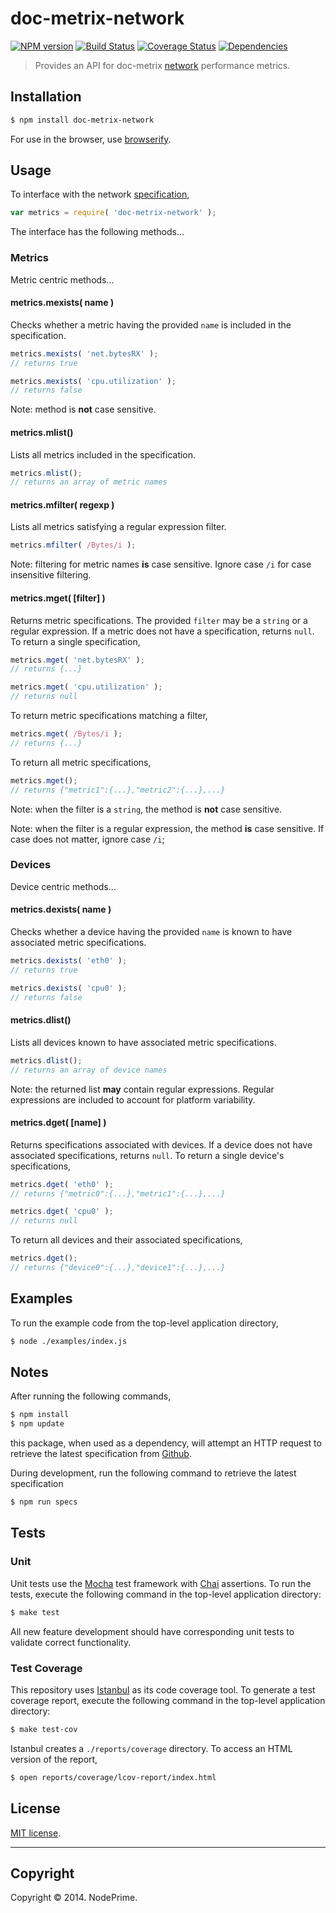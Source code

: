 doc-metrix-network
===
[![NPM version][npm-image]][npm-url] [![Build Status][travis-image]][travis-url] [![Coverage Status][coveralls-image]][coveralls-url] [![Dependencies][dependencies-image]][dependencies-url]

> Provides an API for doc-metrix [network](https://github.com/doc-metrix/network) performance metrics.


## Installation

``` bash
$ npm install doc-metrix-network
```

For use in the browser, use [browserify](https://github.com/substack/node-browserify).


## Usage

To interface with the network [specification](https://github.com/doc-metrix/network),

``` javascript
var metrics = require( 'doc-metrix-network' );
```

The interface has the following methods...


### Metrics

Metric centric methods...


#### metrics.mexists( name )

Checks whether a metric having the provided `name` is included in the specification.

``` javascript
metrics.mexists( 'net.bytesRX' );
// returns true

metrics.mexists( 'cpu.utilization' );
// returns false
```

Note: method is __not__ case sensitive.


#### metrics.mlist()

Lists all metrics included in the specification.

``` javascript
metrics.mlist();
// returns an array of metric names
```


#### metrics.mfilter( regexp )

Lists all metrics satisfying a regular expression filter.

``` javascript
metrics.mfilter( /Bytes/i );
```

Note: filtering for metric names __is__ case sensitive. Ignore case `/i` for case insensitive filtering.


#### metrics.mget( [filter] )

Returns metric specifications. The provided `filter` may be a `string` or a regular expression. If a metric does not have a specification, returns `null`. To return a single specification,

``` javascript
metrics.mget( 'net.bytesRX' );
// returns {...}

metrics.mget( 'cpu.utilization' );
// returns null
```

To return metric specifications matching a filter,

``` javascript
metrics.mget( /Bytes/i );
// returns {...}
```

To return all metric specifications,

``` javascript
metrics.mget();
// returns {"metric1":{...},"metric2":{...},...}
```

Note: when the filter is a `string`, the method is __not__ case sensitive.

Note: when the filter is a regular expression, the method __is__ case sensitive. If case does not matter, ignore case `/i`;


### Devices

Device centric methods...


#### metrics.dexists( name )

Checks whether a device having the provided `name` is known to have associated metric specifications.

``` javascript
metrics.dexists( 'eth0' );
// returns true

metrics.dexists( 'cpu0' );
// returns false
```

#### metrics.dlist()

Lists all devices known to have associated metric specifications.

``` javascript
metrics.dlist();
// returns an array of device names
```

Note: the returned list __may__ contain regular expressions. Regular expressions are included to account for platform variability.


#### metrics.dget( [name] )

Returns specifications associated with devices. If a device does not have associated specifications, returns `null`. To return a single device's specifications,

``` javascript
metrics.dget( 'eth0' );
// returns {"metric0":{...},"metric1":{...},...}

metrics.dget( 'cpu0' );
// returns null
```

To return all devices and their associated specifications,

``` javascript
metrics.dget();
// returns {"device0":{...},"device1":{...},...}
```



## Examples

To run the example code from the top-level application directory,

``` bash
$ node ./examples/index.js
```



## Notes

After running the following commands,

``` bash
$ npm install
$ npm update
```

this package, when used as a dependency, will attempt an HTTP request to retrieve the latest specification from [Github](https://github.com/doc-metrix/network).

During development, run the following command to retrieve the latest specification

``` bash
$ npm run specs
```


## Tests

### Unit

Unit tests use the [Mocha](http://visionmedia.github.io/mocha) test framework with [Chai](http://chaijs.com) assertions. To run the tests, execute the following command in the top-level application directory:

``` bash
$ make test
```

All new feature development should have corresponding unit tests to validate correct functionality.


### Test Coverage

This repository uses [Istanbul](https://github.com/gotwarlost/istanbul) as its code coverage tool. To generate a test coverage report, execute the following command in the top-level application directory:

``` bash
$ make test-cov
```

Istanbul creates a `./reports/coverage` directory. To access an HTML version of the report,

``` bash
$ open reports/coverage/lcov-report/index.html
```


## License

[MIT license](http://opensource.org/licenses/MIT). 


---
## Copyright

Copyright &copy; 2014. NodePrime.


[npm-image]: http://img.shields.io/npm/v/doc-metrix-network.svg
[npm-url]: https://npmjs.org/package/doc-metrix-network

[travis-image]: http://img.shields.io/travis/doc-metrix/network-node/master.svg
[travis-url]: https://travis-ci.org/doc-metrix/network-node

[coveralls-image]: https://img.shields.io/coveralls/doc-metrix/network-node/master.svg
[coveralls-url]: https://coveralls.io/r/doc-metrix/network-node?branch=master

[dependencies-image]: http://img.shields.io/david/doc-metrix/network-node.svg
[dependencies-url]: https://david-dm.org/doc-metrix/network-node

[dev-dependencies-image]: http://img.shields.io/david/dev/doc-metrix/network-node.svg
[dev-dependencies-url]: https://david-dm.org/dev/doc-metrix/network-node

[github-issues-image]: http://img.shields.io/github/issues/doc-metrix/network-node.svg
[github-issues-url]: https://github.com/doc-metrix/network-node/issues